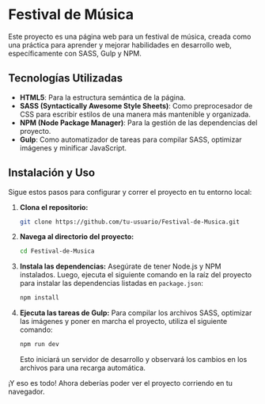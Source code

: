 # Festival de Música

Este proyecto es una página web para un festival de música, creada como una práctica para aprender y mejorar habilidades en desarrollo web, específicamente con SASS, Gulp y NPM.

## Tecnologías Utilizadas

- **HTML5**: Para la estructura semántica de la página.
- **SASS (Syntactically Awesome Style Sheets)**: Como preprocesador de CSS para escribir estilos de una manera más mantenible y organizada.
- **NPM (Node Package Manager)**: Para la gestión de las dependencias del proyecto.
- **Gulp**: Como automatizador de tareas para compilar SASS, optimizar imágenes y minificar JavaScript.

## Instalación y Uso

Sigue estos pasos para configurar y correr el proyecto en tu entorno local:

1. **Clona el repositorio:**
   ```bash
   git clone https://github.com/tu-usuario/Festival-de-Musica.git
   ```

2. **Navega al directorio del proyecto:**
   ```bash
   cd Festival-de-Musica
   ```

3. **Instala las dependencias:**
   Asegúrate de tener Node.js y NPM instalados. Luego, ejecuta el siguiente comando en la raíz del proyecto para instalar las dependencias listadas en `package.json`:
   ```bash
   npm install
   ```

4. **Ejecuta las tareas de Gulp:**
   Para compilar los archivos SASS, optimizar las imágenes y poner en marcha el proyecto, utiliza el siguiente comando:
   ```bash
   npm run dev
   ```
   Esto iniciará un servidor de desarrollo y observará los cambios en los archivos para una recarga automática.

¡Y eso es todo! Ahora deberías poder ver el proyecto corriendo en tu navegador.
